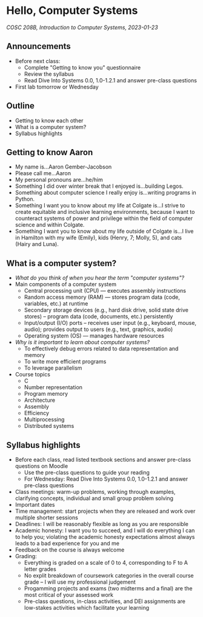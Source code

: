 # Hello, Computer Systems
_COSC 208B, Introduction to Computer Systems, 2023-01-23_

## Announcements
* Before next class:
    * Complete "Getting to know you" questionnaire
    * Review the syllabus
    * Read Dive Into Systems 0.0, 1.0-1.2.1 and answer pre-class questions
* First lab tomorrow or Wednesday

## Outline
* Getting to know each other
* What is a computer system?
* Syllabus highlights

## Getting to know Aaron
* My name is...Aaron Gember-Jacobson
* Please call me...Aaron
* My personal pronouns are...he/him
* Something I did over winter break that I enjoyed is...building Legos.
* Something about computer science I really enjoy is...writing programs in Python.
* Something I want you to know about my life at Colgate is...I strive to create equitable and inclusive learning environments, because I want to counteract systems of power and privilege within the field of computer science and within Colgate.
* Something I want you to know about my life outside of Colgate is...I live in Hamilton with my wife (Emily), kids (Henry, 7; Molly, 5), and cats (Hairy and Luna).

## What is a computer system?
* _What do you think of when you hear the term "computer systems"?_
* Main components of a computer system
    * Central processing unit (CPU) — executes assembly instructions
    * Random access memory (RAM) — stores program data (code, variables, etc.) at runtime
    * Secondary storage devices (e.g., hard disk drive, solid state drive stores) – program data (code, documents, etc.) persistently
    * Input/output (I/O) ports – receives user input (e.g., keyboard, mouse, audio); provides output to users (e.g., text, graphics, audio)
    * Operating system (OS) — manages hardware resources
* _Why is it important to learn about computer systems?_
    * To effectively debug errors related to data representation and memory
    * To write more efficient programs
    * To leverage parallelism
* Course topics
    * C
    * Number representation
    * Program memory
    * Architecture
    * Assembly
    * Efficiency
    * Multiprocessing
    * Distributed systems

## Syllabus highlights
* Before each class, read listed textbook sections and answer pre-class questions on Moodle
    * Use the pre-class questions to guide your reading
    * For Wednesday: Read Dive Into Systems 0.0, 1.0-1.2.1 and answer pre-class questions
* Class meetings: warm-up problems, working through examples, clarifying concepts, individual and small group problem solving
* Important dates
* Time management: start projects when they are released and work over multiple shorter sessions
* Deadlines: I will be reasonably flexible as long as you are responsible
* Academic honesty: I want you to succeed, and I will do everything I can to help you; violating the academic honesty expectations almost always leads to a bad experience for you and me
* Feedback on the course is always welcome
* Grading:
    * Everything is graded on a scale of 0 to 4, corresponding to F to A letter grades
    * No explit breakdown of coursework categories in the overall course grade – I will use my professional judgement
    * Progamming projects and exams (two midterms and a final) are the most critical of your assessed work
    * Pre-class questions, in-class activities, and DEI assignments are low-stakes activities which facilitate your learning


```c

```
